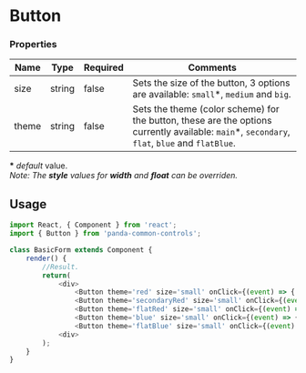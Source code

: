 # Button

### Properties

| Name  | Type   | Required | Comments |
| ------|--------|----------|----------|
| size  | string | false     | Sets the size of the button, 3 options are available: ``small``*, ``medium`` and ``big``. |
| theme | string | false     | Sets the theme (color scheme) for the button, these are the options currently available: ``main``*, ``secondary``, ``flat``, ``blue`` and ``flatBlue``. |

**\*** _default_ value.
<br/>_Note: The **style** values for **width** and **float** can be overriden._

## Usage

```javascript
import React, { Component } from 'react';
import { Button } from 'panda-common-controls';

class BasicForm extends Component {
    render() {
        //Result.
        return(
            <div>
                <Button theme='red' size='small' onClick={(event) => { console.log('[panda-common-controls][test][onClick]'); }}>Main</Button>
                <Button theme='secondaryRed' size='small' onClick={(event) => { console.log('[panda-common-controls][test][onClick]'); }}>Secondary</Button>
                <Button theme='flatRed' size='small' onClick={(event) => { console.log('[panda-common-controls][test][onClick]'); }}>Flat</Button>
                <Button theme='blue' size='small' onClick={(event) => { console.log('[panda-common-controls][test][onClick]'); }}>Blue</Button>
                <Button theme='flatBlue' size='small' onClick={(event) => { console.log('[panda-common-controls][test][onClick]'); }}>Flat Blue</Button>
            <div>
        );
    }
}
```
